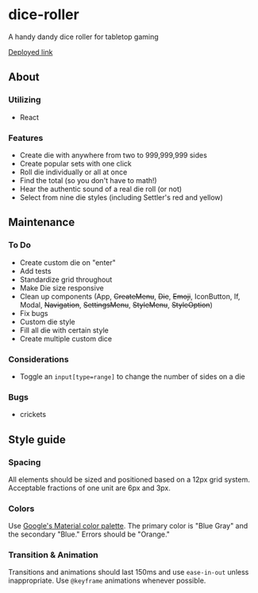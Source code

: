 # dice-roller

A handy dandy dice roller for tabletop gaming

[Deployed link](https://seanmcp.github.io/dice-roller/)

## About

### Utilizing
- React

### Features
- Create die with anywhere from two to 999,999,999 sides
- Create popular sets with one click
- Roll die individually or all at once
- Find the total (so you don't have to math!)
- Hear the authentic sound of a real die roll (or not)
- Select from nine die styles (including Settler's red and yellow)

## Maintenance

### To Do
- Create custom die on "enter"
- Add tests
- Standardize grid throughout
- Make Die size responsive
- Clean up components (App, ~~CreateMenu~~, ~~Die~~, ~~Emoji~~, IconButton, If, Modal, ~~Navigation~~, ~~SettingsMenu~~, ~~StyleMenu~~, ~~StyleOption~~)
- Fix bugs
- Custom die style
- Fill all die with certain style
- Create multiple custom dice

### Considerations
- Toggle an `input[type=range]` to change the number of sides on a die

### Bugs
- crickets

## Style guide

### Spacing
All elements should be sized and positioned based on a 12px grid system. Acceptable fractions of one unit are 6px and 3px.

### Colors
Use [Google's Material color palette](https://material.io/guidelines/style/color.html#color-color-palette). The primary color is "Blue Gray" and the secondary "Blue." Errors should be "Orange."

### Transition & Animation
Transitions and animations should last 150ms and use `ease-in-out` unless inappropriate. Use `@keyframe` animations whenever possible.
